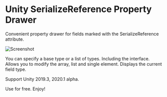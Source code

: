 # Unity SerializeReference Property Drawer

Convenient property drawer for fields marked with the SerializeReference attribute.

![Screenshot](Images/Screenshot2.png)

You can specify a base type or a list of types. Including the interface.
Allows you to modify the array, list and single element. Displays the current field type.

Support Unity 2019.3, 2020.1 alpha.

Use for free.
Enjoy!
